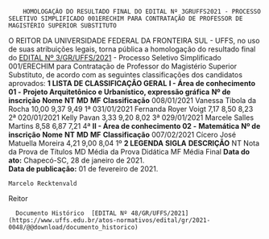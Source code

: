         HOMOLOGAÇÃO DO RESULTADO FINAL DO EDITAL Nº 3GRUFFS2021 - PROCESSO SELETIVO SIMPLIFICADO 001ERECHIM PARA CONTRATAÇÃO DE PROFESSOR DE MAGISTÉRIO SUPERIOR SUBSTITUTO  

 O REITOR DA UNIVERSIDADE FEDERAL DA FRONTEIRA SUL - UFFS, no uso de suas atribuições legais, torna pública a homologação do resultado final do [EDITAL Nº 3/GR/UFFS/2021](https://www.google.com.br/search?q=EDITAL+N%C2%BA+3/GR/UFFS/2021#spf=1612182277931) - Processo Seletivo Simplificado 001/ERECHIM para Contratação de Professor do Magistério Superior Substituto, de acordo com as seguintes classificações dos candidatos aprovados:     **1 LISTA DE CLASSIFICAÇÃO GERAL**   **I - Área de conhecimento 01 -** **Projeto Arquitetônico e Urbanístico, expressão gráfica**      **Nº de inscrição**      **Nome**      **NT**      **MD**      **MF**      **Classificação**       008/01/2021   Vanessa Tibola da Rocha   10,00   9,37   9,49   1ª     031/01/2021   Fernanda Royer Voigt   7,17   8,50   8,23   2ª     020/01/2021   Kelly Pavan   3,33   9,20   8,02   3ª     029/01/2021   Marcele Salles Martins   8,58   6,87   7,21   4ª     **II - Área de conhecimento 02 -** **Matemática**      **Nº de inscrição**      **Nome**      **NT**      **MD**      **MF**      **Classificação**       007/02/2021   Cícero José Matuella Moreira   4,21   9,00   8,04   1º         **2 LEGENDA**      **SIGLA**      **DESCRIÇÃO**       NT   Nota da Prova de Títulos     MD   Média da Prova Didática     MF   Média Final         **Data do ato:** Chapecó-SC, 28 de janeiro de 2021.   
 **Data de publicação:**  01 de fevereiro de 2021. 

    Marcelo Recktenvald   
 Reitor 

      Documento Histórico  [EDITAL Nº 48/GR/UFFS/2021](https://www.uffs.edu.br/atos-normativos/edital/gr/2021-0048/@@download/documento_historico)     
      